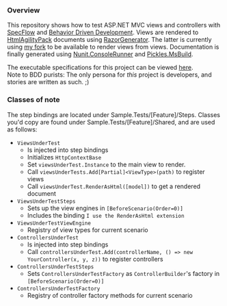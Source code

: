 ### Overview

This repository shows how to test ASP.NET MVC views and controllers with [SpecFlow](http://specflow.org) 
and [Behavior Driven Development](https://en.wikipedia.org/wiki/Behavior-driven_development).
Views are rendered to [HtmlAgilityPack](https://htmlagilitypack.codeplex.com/) documents
using [RazorGenerator](https://github.com/RazorGenerator/RazorGenerator). 
The latter is currently using [my fork](https://github.com/lars-erik/RazorGenerator) to be available to render views from views.
Documentation is finally generated using [Nunit.ConsoleRunner](https://github.com/nunit/docs/wiki/Console-Runner)
and [Pickles.MsBuild](https://github.com/picklesdoc/pickles).

The executable specifications for this project can be viewed [here]().  
Note to BDD purists: The only persona for _this_ project is developers, and stories are written as such. ;)

### Classes of note

The step bindings are located under Sample.Tests/[Feature]/Steps. 
Classes you'd copy are found under Sample.Tests/[Feature]/Shared, and are used as follows:

- `ViewsUnderTest`  
  - Is injected into step bindings 
  - Initializes `HttpContextBase`
  - Set `viewsUnderTest.Instance` to the main view to render.
  - Call `viewsUnderTests.Add[Partial]<ViewType>(path)` to register views
  - Call `viewsUnderTest.RenderAsHtml([model])` to get a rendered document
- `ViewsUnderTestSteps`  
  - Sets up the view engines in `[BeforeScenario(Order=0)]` 
  - Includes the binding `I use the RenderAsHtml extension`
- `ViewsUnderTestViewEngine`
  - Registry of view types for current scenario
- `ControllersUnderTest`  
  - Is injected into step bindings
  - Call `controllersUnderTest.Add(controllerName, () => new YourController(x, y, z))` to register controllers
- `ControllersUnderTestSteps`
  - Sets `ControllersUnderTestFactory` as `ControllerBuilder`'s factory in `[BeforeScenario(Order=0)]`
- `ControllersUnderTestFactory`
  - Registry of controller factory methods for current scenario


